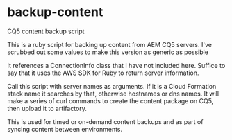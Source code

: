 # backup-content
CQ5 content backup script

This is a ruby script for backing up content from AEM CQ5 servers. I've scrubbed out some values to make this version as generic as possible

It references a ConnectionInfo class that I have not included here. Suffice to say that it uses the AWS SDK for Ruby to return server information.

Call this script with server names as arguments. If it is a Cloud Formation stack name it searches by that, otherwise hostnames or dns names.
It will make a series of curl commands to create the content package on CQ5, then upload it to artifactory.

This is used for timed or on-demand content backups and as part of syncing content between environments.
